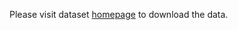 Please visit dataset [homepage](https://www.kaggle.com/datasets/mirlab/annotated-fruitnet-and-fruitbox) to download the data. 
